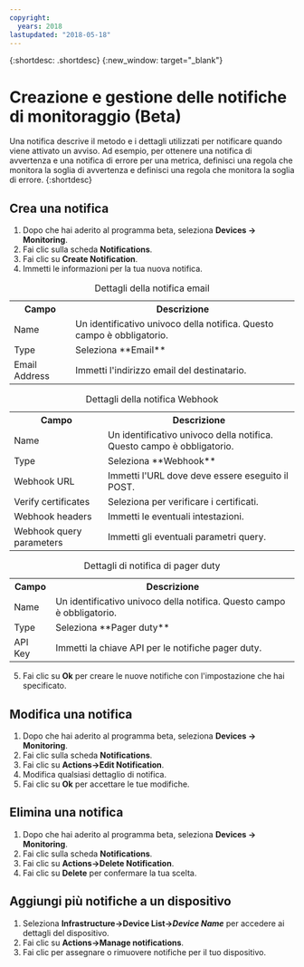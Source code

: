 ```yaml
---
copyright:
  years: 2018
lastupdated: "2018-05-18"
---
```


{:shortdesc: .shortdesc}
{:new_window: target="_blank"}

# Creazione e gestione delle notifiche di monitoraggio (Beta)
Una notifica descrive il metodo e i dettagli utilizzati per notificare quando viene attivato un avviso. Ad esempio, per ottenere una notifica di avvertenza e una notifica di errore per una metrica, definisci una regola che monitora la soglia di avvertenza e definisci una regola che monitora la soglia di errore.
{:shortdesc} 

## Crea una notifica
 
 1. Dopo che hai aderito al programma beta, seleziona **Devices -> Monitoring**. 
 2. Fai clic sulla scheda **Notifications**.
 3. Fai clic su **Create Notification**.
 4. Immetti le informazioni per la tua nuova notifica. 

<table>
  <caption>Dettagli della notifica email</caption>
  <tr>
     <th>Campo</th>
     <th>Descrizione</th>
  </tr>
  <tr>
    <td>Name</td>
    <td>Un identificativo univoco della notifica. Questo campo è obbligatorio.</td>
  </tr>
  <tr>
    <td>Type</td>
    <td>Seleziona **Email**</td>
  </tr>
  <tr>
    <td>Email Address</td>
    <td>Immetti l'indirizzo email del destinatario.</td>
  </tr>
</table>

<table>
  <caption>Dettagli della notifica Webhook</caption>
  <tr>
     <th>Campo</th>
     <th>Descrizione</th>
  </tr>
  <tr>
    <td>Name</td>
    <td>Un identificativo univoco della notifica. Questo campo è obbligatorio.</td>
  </tr>
  <tr>
    <td>Type</td>
    <td>Seleziona **Webhook**</td>
  </tr>
  <tr>
    <td>Webhook URL</td>
    <td>Immetti l'URL dove deve essere eseguito il POST.</td>
  </tr>
  <tr>
  <td>Verify certificates</td>
    <td>Seleziona per verificare i certificati.</td>
  </tr>
  <tr>
    <td>Webhook headers</td>
    <td>Immetti le eventuali intestazioni.</td>
  </tr>
  <tr>
    <td>Webhook query parameters</td>
    <td>Immetti gli eventuali parametri query.</td>
  </tr>
</table>

<table>
  <caption>Dettagli di notifica di pager duty</caption>
  <tr>
     <th>Campo</th>
     <th>Descrizione</th>
  </tr>
  <tr>
    <td>Name</td>
    <td>Un identificativo univoco della notifica. Questo campo è obbligatorio.</td>
  </tr>
  <tr>
    <td>Type</td>
    <td>Seleziona **Pager duty**</td>
  </tr>
  <tr>
    <td>API Key</td>
    <td>Immetti la chiave API per le notifiche pager duty.</td>
  </tr>
</table>


5. Fai clic su **Ok** per creare le nuove notifiche con l'impostazione che hai specificato.

## Modifica una notifica
 1. Dopo che hai aderito al programma beta, seleziona **Devices -> Monitoring**. 
 2. Fai clic sulla scheda **Notifications**.
3. Fai clic su **Actions->Edit Notification**.
4. Modifica qualsiasi dettaglio di notifica.
5. Fai clic su **Ok** per accettare le tue modifiche.

## Elimina una notifica
1. Dopo che hai aderito al programma beta, seleziona **Devices -> Monitoring**. 
2. Fai clic sulla scheda **Notifications**.
3. Fai clic su **Actions->Delete Notification**.
4. Fai clic su **Delete** per confermare la tua scelta.

## Aggiungi più notifiche a un dispositivo
1. Seleziona **Infrastructure->Device List->*Device Name*** per accedere ai dettagli del dispositivo.
2. Fai clic su **Actions->Manage notifications**.
4. Fai clic per assegnare o rimuovere notifiche per il tuo dispositivo.


